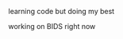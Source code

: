 learning code but doing my best

working on BIDS right now

<!---
vsierakowski/vsierakowski is a ✨ special ✨ repository because its `README.md` (this file) appears on your GitHub profile.
You can click the Preview link to take a look at your changes.
--->
